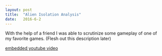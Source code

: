 ```yaml
---
layout: post
title:  "Alien Isolation Analysis"
date:   2016-6-2
---
```

With the help of a friend I was able to scrutinize some gameplay of one of my favorite games. (Flesh out this description later)

[embedded youtube video]()
